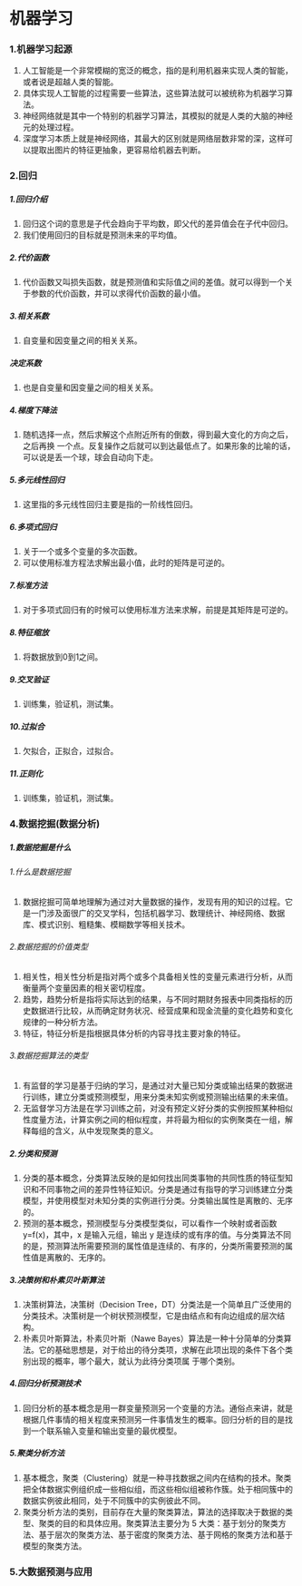 # 机器学习
### 1.机器学习起源
1. 人工智能是一个非常模糊的宽泛的概念，指的是利用机器来实现人类的智能，或者说是超越人类的智能。<br>
2. 具体实现人工智能的过程需要一些算法，这些算法就可以被统称为机器学习算法。<br>
3. 神经网络就是其中一个特别的机器学习算法，其模拟的就是人类的大脑的神经元的处理过程。<br>
4. 深度学习本质上就是神经网络，其最大的区别就是网络层数非常的深，这样可以提取出图片的特征更抽象，更容易给机器去判断。<br>
### 2.回归
##### 1.回归介绍
1. 回归这个词的意思是子代会趋向于平均数，即父代的差异值会在子代中回归。<br>
2. 我们使用回归的目标就是预测未来的平均值。<br>
##### 2.代价函数
1. 代价函数又叫损失函数，就是预测值和实际值之间的差值。就可以得到一个关于参数的代价函数，并可以求得代价函数的最小值。<br>
##### 3.相关系数
1. 自变量和因变量之间的相关关系。<br>
##### 决定系数
1. 也是自变量和因变量之间的相关关系。<br>
##### 4.梯度下降法
1. 随机选择一点，然后求解这个点附近所有的倒数，得到最大变化的方向之后，之后再换 一个点。反复操作之后就可以到达最低点了。如果形象的比喻的话，可以说是丢一个球，球会自动向下走。<br>
##### 5.多元线性回归
1. 这里指的多元线性回归主要是指的一阶线性回归。<br>
##### 6.多项式回归
1. 关于一个或多个变量的多次函数。<br>
2. 可以使用标准方程法求解出最小值，此时的矩阵是可逆的。<br>
##### 7.标准方法
1. 对于多项式回归有的时候可以使用标准方法来求解，前提是其矩阵是可逆的。<br>
##### 8.特征缩放
1. 将数据放到0到1之间。<br>
##### 9.交叉验证
1. 训练集，验证机，测试集。<br>
##### 10.过拟合
1. 欠拟合，正拟合，过拟合。<br>
##### 11.正则化
1. 训练集，验证机，测试集。<br>
### 4.数据挖掘(数据分析)
##### 1.数据挖掘是什么
###### 1.什么是数据挖掘
1. 数据挖掘可简单地理解为通过对大量数据的操作，发现有用的知识的过程。它是一门涉及面很广的交叉学科，包括机器学习、数理统计、神经网络、数据库、模式识别、粗糙集、模糊数学等相关技术。
###### 2.数据挖掘的价值类型
1. 相关性，相关性分析是指对两个或多个具备相关性的变量元素进行分析，从而衡量两个变量因素的相关密切程度。<br>
2. 趋势，趋势分析是指将实际达到的结果，与不同时期财务报表中同类指标的历史数据进行比较，从而确定财务状况、经营成果和现金流量的变化趋势和变化规律的一种分析方法。<br>
3. 特征，特征分析是指根据具体分析的内容寻找主要对象的特征。<br>
###### 3.数据挖掘算法的类型
1. 有监督的学习是基于归纳的学习，是通过对大量已知分类或输出结果的数据进行训练，建立分类或预测模型，用来分类未知实例或预测输出结果的未来值。<br>
2. 无监督学习方法是在学习训练之前，对没有预定义好分类的实例按照某种相似性度量方法，计算实例之间的相似程度，并将最为相似的实例聚类在一组，解释每组的含义，从中发现聚类的意义。<br>
##### 2.分类和预测
1. 分类的基本概念，分类算法反映的是如何找出同类事物的共同性质的特征型知识和不同事物之间的差异性特征知识。分类是通过有指导的学习训练建立分类模型，并使用模型对未知分类的实例进行分类。分类输出属性是离散的、无序的。<br>
2. 预测的基本概念，预测模型与分类模型类似，可以看作一个映射或者函数 y=f(x)，其中，x 是输入元组，输出 y 是连续的或有序的值。与分类算法不同的是，预测算法所需要预测的属性值是连续的、有序的，分类所需要预测的属性值是离散的、无序的。<br>
##### 3.决策树和朴素贝叶斯算法
1. 决策树算法，决策树（Decision Tree，DT）分类法是一个简单且广泛使用的分类技术。决策树是一个树状预测模型，它是由结点和有向边组成的层次结构。<br>
2. 朴素贝叶斯算法，朴素贝叶斯（Nawe Bayes）算法是一种十分简单的分类算法。它的基础思想是，对于给出的待分类项，求解在此项出现的条件下各个类别出现的概率，哪个最大，就认为此待分类项属 于哪个类别。<br>
##### 4.回归分析预测技术
1. 回归分析的基本概念是用一群变量预测另一个变量的方法。通俗点来讲，就是根据几件事情的相关程度来预测另一件事情发生的概率。回归分析的目的是找到一个联系输入变量和输出变量的最优模型。<br>
##### 5.聚类分析方法
1. 基本概念，聚类（Clustering）就是一种寻找数据之间内在结构的技术。聚类把全体数据实例组织成一些相似组，而这些相似组被称作簇。处于相同簇中的数据实例彼此相同，处于不同簇中的实例彼此不同。<br>
2. 聚类分析方法的类别，目前存在大量的聚类算法，算法的选择取决于数据的类型、聚类的目的和具体应用。聚类算法主要分为 5 大类：基于划分的聚类方法、基于层次的聚类方法、基于密度的聚类方法、基于网格的聚类方法和基于模型的聚类方法。<br>
### 5.大数据预测与应用
